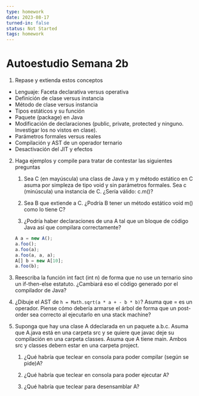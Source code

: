 ```yaml
---
type: homework
date: 2023-08-17
turned-in: false
status: Not Started
tags: homework
---
```

#  Autoestudio Semana 2b
1. Repase y extienda estos conceptos
- Lenguaje: Faceta declarativa versus operativa
- Definición de clase versus instancia
- Método de clase versus instancia
- Tipos estáticos y su función
- Paquete (package) en Java
- Modificación de declaraciones (public, private, protected y ninguno. Investigar los no vistos en clase).
- Parámetros formales versus reales
- Compilación y AST de un operador ternario
- Desactivación del JIT y efectos

2. Haga ejemplos y compile para tratar de contestar las siguientes preguntas
	1. Sea C (en mayúscula) una class de Java y m y método estático en C asuma por simpleza de tipo void y sin parámetros formales. Sea c (minúscula) una instancia de C. ¿Sería válido: c.m()?

	2. Sea B que extiende a C. ¿Podría B tener un método estático void m() como lo tiene C?
	
	3. ¿Podría haber declaraciones de una A tal que un bloque de código Java así que compilara correctamente?
	```js
	A a = new A();
	a.foo();
	a.foo(a);
	a.foo(a, a, a);
	A[] b = new A[10];
	a.foo(b);
	```

3. Reescriba la función int fact (int n) de forma que no use un ternario sino un if-then-else estatuto. ¿Cambiará eso el código generado por el compilador de Java?

4. ¿Dibuje el AST de `h = Math.sqrt(a * a + - b * b)`? Asuma que = es un operador. Piense cómo debería armarse el árbol de forma que un post-order sea correcto al ejecutarlo en una stack machine?

5. Suponga que hay una clase A ddeclarada en un paquete a.b.c. Asuma que A.java está en una carpeta src y se quiere que javac deje su compilación en una carpeta classes. Asuma que A tiene main. Ambos src y classes debern estar en una carpeta project.

	1. ¿Qué habría que teclear en consola para poder compilar (según se pide)A?

	2. ¿Qué habría que teclear en consola para poder ejecutar A?
	
	3. ¿Qué habría que teclear para desensamblar A?

